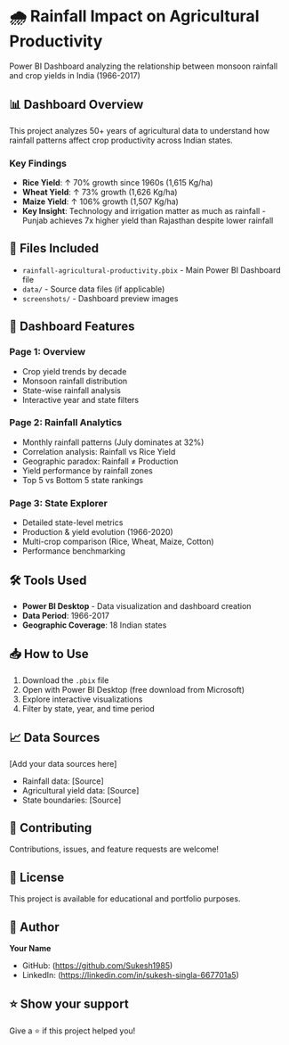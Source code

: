 # 🌧️ Rainfall Impact on Agricultural Productivity

Power BI Dashboard analyzing the relationship between monsoon rainfall and crop yields in India (1966-2017)

## 📊 Dashboard Overview

This project analyzes 50+ years of agricultural data to understand how rainfall patterns affect crop productivity across Indian states.

### Key Findings
- **Rice Yield**: ↑ 70% growth since 1960s (1,615 Kg/ha)
- **Wheat Yield**: ↑ 73% growth (1,626 Kg/ha)
- **Maize Yield**: ↑ 106% growth (1,507 Kg/ha)
- **Key Insight**: Technology and irrigation matter as much as rainfall - Punjab achieves 7x higher yield than Rajasthan despite lower rainfall

## 📁 Files Included

- `rainfall-agricultural-productivity.pbix` - Main Power BI Dashboard file
- `data/` - Source data files (if applicable)
- `screenshots/` - Dashboard preview images

## 🎯 Dashboard Features

### Page 1: Overview
- Crop yield trends by decade
- Monsoon rainfall distribution
- State-wise rainfall analysis
- Interactive year and state filters

### Page 2: Rainfall Analytics
- Monthly rainfall patterns (July dominates at 32%)
- Correlation analysis: Rainfall vs Rice Yield
- Geographic paradox: Rainfall ≠ Production
- Yield performance by rainfall zones
- Top 5 vs Bottom 5 state rankings

### Page 3: State Explorer
- Detailed state-level metrics
- Production & yield evolution (1966-2020)
- Multi-crop comparison (Rice, Wheat, Maize, Cotton)
- Performance benchmarking

## 🛠️ Tools Used

- **Power BI Desktop** - Data visualization and dashboard creation
- **Data Period**: 1966-2017
- **Geographic Coverage**: 18 Indian states

## 📥 How to Use

1. Download the `.pbix` file
2. Open with Power BI Desktop (free download from Microsoft)
3. Explore interactive visualizations
4. Filter by state, year, and time period

## 📈 Data Sources

[Add your data sources here]
- Rainfall data: [Source]
- Agricultural yield data: [Source]
- State boundaries: [Source]

## 🤝 Contributing

Contributions, issues, and feature requests are welcome!

## 📝 License

This project is available for educational and portfolio purposes.

## 👤 Author

**Your Name**
- GitHub: (https://github.com/Sukesh1985)
- LinkedIn: (https://linkedin.com/in/sukesh-singla-667701a5)

## ⭐ Show your support

Give a ⭐️ if this project helped you!
